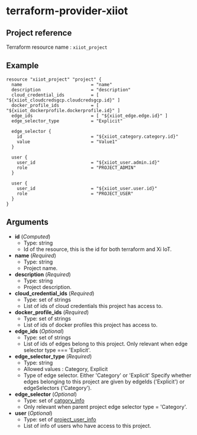 # terraform-provider-xiiot

## Project reference

Terraform resource name : `xiiot_project`

## Example

```
resource "xiiot_project" "project" {
  name                          = "name"
  description                   = "description"
  cloud_credential_ids          = [ "${xiiot_cloudcredsgcp.cloudcredsgcp.id}" ]
  docker_profile_ids            = [ "${xiiot_dockerprofile.dockerprofile.id}" ]
  edge_ids                      = [ "${xiiot_edge.edge.id}" ]
  edge_selector_type            = "Explicit"

  edge_selector {
    id                          = "${xiiot_category.category.id}"
    value                       = "Value1"
  }

  user {
    user_id                     = "${xiiot_user.admin.id}"
    role                        = "PROJECT_ADMIN"
  }

  user {
    user_id                     = "${xiiot_user.user.id}"
    role                        = "PROJECT_USER"
  }
}
```

## Arguments

* __id__ (_Computed_)
  * Type: string
  * Id of the resource, this is the id for both terraform and Xi IoT.
* __name__ (_Required_)
  * Type: string
  * Project name.
* __description__ (_Required_)
  * Type: string
  * Project description.
* __cloud_credential_ids__ (_Required_)
  * Type: set of strings
  * List of ids of cloud credentials this project has access to.
* __docker_profile_ids__ (_Required_)
  * Type: set of strings
  * List of ids of docker profiles this project has access to.
* __edge_ids__ (_Optional_)
  * Type: set of strings
  * List of ids of edges belong to this project. Only relevant when edge selector type === 'Explicit'.
* __edge_selector_type__ (_Required_)
  * Type: string
  * Allowed values : Category, Explicit
  * Type of edge selector. Either 'Category' or 'Explicit' Specify whether edges belonging to this project are given by edgeIds ('Explicit') or edgeSelectors ('Category').
* __edge_selector__ (_Optional_)
  * Type: set of [catgory_info](category_info.md)
  * Only relevant when parent project edge selector type = 'Category'.
* __user__ (_Optional_)
  * Type: set of [project_user_info](project_user_info.md)
  * List of info of users who have access to this project.
